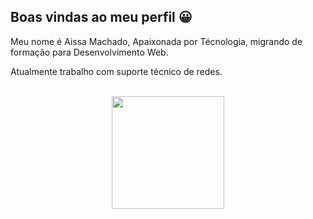 ## Boas vindas ao meu perfil 😀

Meu nome é Aissa Machado,  Apaixonada por Técnologia, migrando de formação para Desenvolvimento Web.

Atualmente trabalho com suporte técnico  de redes.

<br>

<!-- GITHUB STATUS -->
<div align="center">
  <img height="180em" src="https://github-readme-stats.vercel.app/api?username=AissaLMachado&show_icons=true&theme=dark&include_all_commits=true&count_private=true"/>
  <!-- TEMAS: dark, radical, merko, gruvbox, tokyonight, onedark, cobalt, synthwave, highcontrast, dracula -->
</div>

